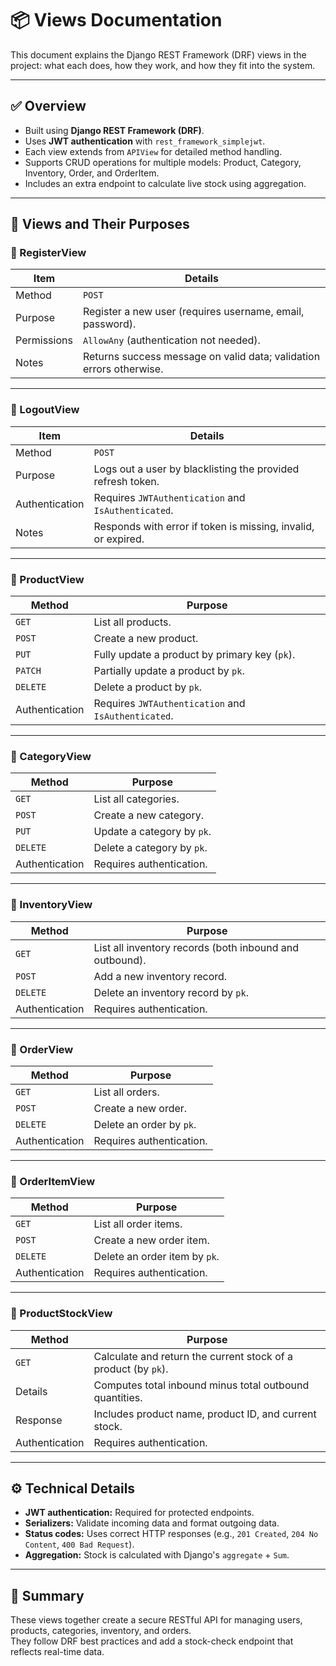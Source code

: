 # 📦 Views Documentation

This document explains the Django REST Framework (DRF) views in the project: what each does, how they work, and how they fit into the system.

---

## ✅ Overview
- Built using **Django REST Framework (DRF)**.
- Uses **JWT authentication** with `rest_framework_simplejwt`.
- Each view extends from `APIView` for detailed method handling.
- Supports CRUD operations for multiple models: Product, Category, Inventory, Order, and OrderItem.
- Includes an extra endpoint to calculate live stock using aggregation.

---

## 🧩 Views and Their Purposes

### 🔹 RegisterView
| Item | Details |
|-----|--------|
| Method | `POST` |
| Purpose | Register a new user (requires username, email, password). |
| Permissions | `AllowAny` (authentication not needed). |
| Notes | Returns success message on valid data; validation errors otherwise. |

---

### 🔹 LogoutView
| Item | Details |
|-----|--------|
| Method | `POST` |
| Purpose | Logs out a user by blacklisting the provided refresh token. |
| Authentication | Requires `JWTAuthentication` and `IsAuthenticated`. |
| Notes | Responds with error if token is missing, invalid, or expired. |

---

### 🔹 ProductView
| Method | Purpose |
|------|--------|
| `GET` | List all products. |
| `POST` | Create a new product. |
| `PUT` | Fully update a product by primary key (`pk`). |
| `PATCH` | Partially update a product by `pk`. |
| `DELETE` | Delete a product by `pk`. |
| Authentication | Requires `JWTAuthentication` and `IsAuthenticated`. |

---

### 🔹 CategoryView
| Method | Purpose |
|------|--------|
| `GET` | List all categories. |
| `POST` | Create a new category. |
| `PUT` | Update a category by `pk`. |
| `DELETE` | Delete a category by `pk`. |
| Authentication | Requires authentication. |

---

### 🔹 InventoryView
| Method | Purpose |
|------|--------|
| `GET` | List all inventory records (both inbound and outbound). |
| `POST` | Add a new inventory record. |
| `DELETE` | Delete an inventory record by `pk`. |
| Authentication | Requires authentication. |

---

### 🔹 OrderView
| Method | Purpose |
|------|--------|
| `GET` | List all orders. |
| `POST` | Create a new order. |
| `DELETE` | Delete an order by `pk`. |
| Authentication | Requires authentication. |

---

### 🔹 OrderItemView
| Method | Purpose |
|------|--------|
| `GET` | List all order items. |
| `POST` | Create a new order item. |
| `DELETE` | Delete an order item by `pk`. |
| Authentication | Requires authentication. |

---

### 🔹 ProductStockView
| Method | Purpose |
|------|--------|
| `GET` | Calculate and return the current stock of a product (by `pk`). |
| Details | Computes total inbound minus total outbound quantities. |
| Response | Includes product name, product ID, and current stock. |
| Authentication | Requires authentication. |

---

## ⚙️ Technical Details
- **JWT authentication:** Required for protected endpoints.
- **Serializers:** Validate incoming data and format outgoing data.
- **Status codes:** Uses correct HTTP responses (e.g., `201 Created`, `204 No Content`, `400 Bad Request`).
- **Aggregation:** Stock is calculated with Django's `aggregate` + `Sum`.

---

## 📌 Summary
These views together create a secure RESTful API for managing users, products, categories, inventory, and orders.  
They follow DRF best practices and add a stock-check endpoint that reflects real-time data.
